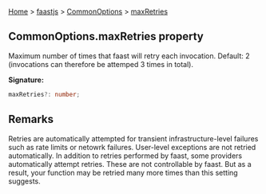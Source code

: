 [Home](./index) &gt; [faastjs](./faastjs.md) &gt; [CommonOptions](./faastjs.commonoptions.md) &gt; [maxRetries](./faastjs.commonoptions.maxretries.md)

## CommonOptions.maxRetries property

Maximum number of times that faast will retry each invocation. Default: 2 (invocations can therefore be attemped 3 times in total).

<b>Signature:</b>

```typescript
maxRetries?: number;
```

## Remarks

Retries are automatically attempted for transient infrastructure-level failures such as rate limits or netowrk failures. User-level exceptions are not retried automatically. In addition to retries performed by faast, some providers automatically attempt retries. These are not controllable by faast. But as a result, your function may be retried many more times than this setting suggests.

